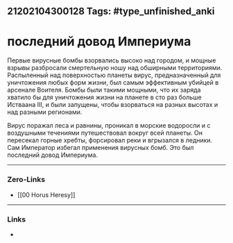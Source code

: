 21202104300128
Tags: #type_unfinished_anki 
---
# последний довод Империума

   Первые вирусные бомбы взорвались высоко над городом, и мощные взрывы разбросали смертельную ношу над обширными территориями. Распыленный над поверхностью планеты вирус, предназначенный для уничтожения любых форм жизни, был самым эффективным убийцей в арсенале Воителя. Бомбы были такими мощными, что их заряда хватило бы для уничтожения жизни на планете в сто раз больше Истваана III, и были запущены, чтобы взорваться на разных высотах и над разными регионами.
   
   Вирус поражал леса и равнины, проникал в морские водоросли и с воздушными течениями путешествовал вокруг всей планеты. Он пересекал горные хребты, форсировал реки и вгрызался в ледники. Сам Император избегал применения вирусных бомб. Это был последний довод Империума.

---
### Zero-Links
- [[00 Horus Heresy]]
---
### Links
-